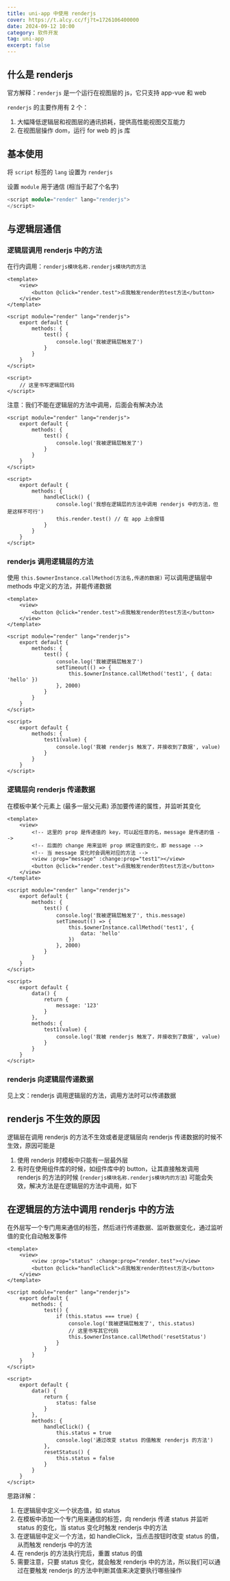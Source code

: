 ```yaml
---
title: uni-app 中使用 renderjs
cover: https://t.alcy.cc/fj?t=1726106400000
date: 2024-09-12 10:00
category: 软件开发
tag: uni-app
excerpt: false
---
```

## 什么是 renderjs

官方解释：`renderjs` 是一个运行在视图层的 js，它只支持 app-vue 和 web

`renderjs` 的主要作用有 2 个：

1. 大幅降低逻辑层和视图层的通讯损耗，提供高性能视图交互能力
2. 在视图层操作 dom，运行 for web 的 js 库

## 基本使用

将 `script` 标签的 `lang` 设置为 `renderjs`

设置 `module` 用于通信 (相当于起了个名字)

```v
<script module="render" lang="renderjs">
</script>
```

## 与逻辑层通信

### 逻辑层调用 renderjs 中的方法

在行内调用：`renderjs模块名称.renderjs模块内的方法`

```vue
<template>
    <view>
        <button @click="render.test">点我触发render的test方法</button>
    </view>
</template>

<script module="render" lang="renderjs">
    export default {
        methods: {
            test() {
                console.log('我被逻辑层触发了')
            }
        }
    }
</script>

<script>
	// 这里书写逻辑层代码
</script>
```

注意：我们不能在逻辑层的方法中调用，后面会有解决办法

```vue
<script module="render" lang="renderjs">
    export default {
        methods: {
            test() {
                console.log('我被逻辑层触发了')
            }
	    }
    }
</script>

<script>
    export default {
        methods: {
            handleClick() {
                console.log('我想在逻辑层的方法中调用 renderjs 中的方法，但是这样不可行')
                this.render.test() // 在 app 上会报错
            }
        }
    }
</script>
```

### renderjs 调用逻辑层的方法

使用 `this.$ownerInstance.callMethod(方法名,传递的数据)` 可以调用逻辑层中 methods 中定义的方法，并能传递数据

```vue
<template>
    <view>
        <button @click="render.test">点我触发render的test方法</button>
    </view>
</template>

<script module="render" lang="renderjs">
    export default {
        methods: {
            test() {
            	console.log('我被逻辑层触发了')
            	setTimeout(() => {
                	this.$ownerInstance.callMethod('test1', { data: 'hello' })
                }, 2000)
            }
        }
    }
</script>

<script>
    export default {
        methods: {
            test1(value) {
                console.log('我被 renderjs 触发了，并接收到了数据', value)
            }
        }
    }
</script>
```

### 逻辑层向 renderjs 传递数据

在模板中某个元素上 (最多一层父元素) 添加要传递的属性，并监听其变化

```vue
<template>
	<view>
		<!-- 这里的 prop 是传递值的 key，可以起任意的名，message 是传递的值 -->
		<!-- 后面的 change 用来监听 prop 绑定值的变化，即 message -->
		<!-- 当 message 变化时会调用对应的方法 -->
		<view :prop="message" :change:prop="test1"></view>
		<button @click="render.test">点我触发render的test方法</button>
	</view>
</template>

<script module="render" lang="renderjs">
	export default {
		methods: {
			test() {
				console.log('我被逻辑层触发了', this.message)
				setTimeout(() => {
					this.$ownerInstance.callMethod('test1', {
						data: 'hello'
					})
				}, 2000)
			}
		}
	}
</script>

<script>
	export default {
		data() {
			return {
				message: '123'
			}
		},
		methods: {
			test1(value) {
				console.log('我被 renderjs 触发了，并接收到了数据', value)
			}
		}
	}
</script>
```

### renderjs 向逻辑层传递数据

见上文：renderjs 调用逻辑层的方法，调用方法时可以传递数据

## renderjs 不生效的原因

逻辑层在调用 renderjs 的方法不生效或者是逻辑层向 renderjs 传递数据的时候不生效，原因可能是

1. 使用 renderjs 时模板中只能有一层最外层
2. 有时在使用组件库的时候，如组件库中的 button，让其直接触发调用 renderjs 的方法的时候 (`renderjs模块名称.renderjs模块内的方法`) 可能会失效，解决方法是在逻辑层的方法中调用，如下

## 在逻辑层的方法中调用 renderjs 中的方法

在外层写一个专门用来通信的标签，然后进行传递数据、监听数据变化，通过监听值的变化自动触发事件

```vue
<template>
	<view>
		<view :prop="status" :change:prop="render.test"></view>
		<button @click="handleClick">点我触发render的test方法</button>
	</view>
</template>

<script module="render" lang="renderjs">
	export default {
		methods: {
			test() {
				if (this.status === true) {
					console.log('我被逻辑层触发了', this.status)
					// 这里书写其它代码
					this.$ownerInstance.callMethod('resetStatus')
				}
			}
		}
	}
</script>

<script>
	export default {
		data() {
			return {
				status: false
			}
		},
		methods: {
			handleClick() {
				this.status = true
				console.log('通过改变 status 的值触发 renderjs 的方法')
			},
			resetStatus() {
				this.status = false
			}
		}
	}
</script>
```

思路详解：

1. 在逻辑层中定义一个状态值，如 status
2. 在模板中添加一个专门用来通信的标签，向 renderjs 传递 status 并监听 status 的变化，当 status 变化时触发 renderjs 中的方法
3. 在逻辑层中定义一个方法，如 handleClick，当点击按钮时改变 status 的值，从而触发 renderjs 中的方法
4. 在 renderjs 的方法执行完后，重置 status 的值
5. 需要注意，只要 status 变化，就会触发 renderjs 中的方法，所以我们可以通过在要触发 renderjs 的方法中判断其值来决定要执行哪些操作
